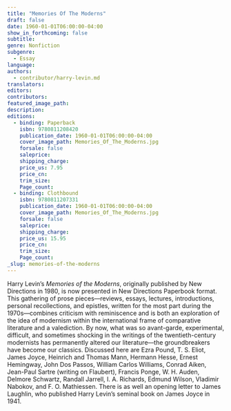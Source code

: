 ```yaml
---
title: "Memories Of The Moderns"
draft: false
date: 1960-01-01T06:00:00-04:00
show_in_forthcoming: false
subtitle:
genre: Nonfiction
subgenre:
  - Essay
language:
authors:
  - contributor/harry-levin.md
translators:
editors:
contributors:
featured_image_path:
description:
editions:
  - binding: Paperback
    isbn: 9780811208420
    publication_date: 1960-01-01T06:00:00-04:00
    cover_image_path: Memories_Of_The_Moderns.jpg
    forsale: false
    saleprice:
    shipping_charge:
    price_us: 7.95
    price_cn:
    trim_size:
    Page_count:
  - binding: Clothbound
    isbn: 9780811207331
    publication_date: 1960-01-01T06:00:00-04:00
    cover_image_path: Memories_Of_The_Moderns.jpg
    forsale: false
    saleprice:
    shipping_charge:
    price_us: 15.95
    price_cn:
    trim_size:
    Page_count:
_slug: memories-of-the-moderns
---
```


Harry Levin’s _Memories of the Moderns_, originally published by New Directions in 1980, is now presented in New Directions Paperbook format. This gathering of prose pieces––reviews, essays, lectures, introductions, personal recollections, and epistles, written for the most part during the 1970s––combines criticism with reminiscence and is both an exploration of the idea of modernism within the international frame of comparative literature and a valediction. By now, what was so avant-garde, experimental, difficult, and sometimes shocking in the writings of the twentieth-century modernists has permanently altered our literature––the groundbreakers have become our classics. Discussed here are Ezra Pound, T. S. Eliot, James Joyce, Heinrich and Thomas Mann, Hermann Hesse, Ernest Hemingway, John Dos Passos, William Carlos Williams, Conrad Aiken, Jean-Paul Sartre (writing on Flaubert), Francis Ponge, W. H. Auden, Delmore Schwartz, Randall Jarrell, I. A. Richards, Edmund Wilson, Vladimir Nabokov, and F. O. Mathiessen. There is as well an opening letter to James Laughlin, who published Harry Levin’s seminal book on James Joyce in 1941.

